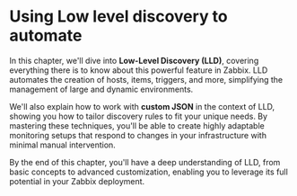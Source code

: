 # Using Low level discovery to automate

In this chapter, we'll dive into **Low-Level Discovery (LLD)**, covering everything
there is to know about this powerful feature in Zabbix. LLD automates the creation
of hosts, items, triggers, and more, simplifying the management of large and
dynamic environments.

We'll also explain how to work with **custom JSON** in the context of LLD, showing
you how to tailor discovery rules to fit your unique needs. By mastering these
techniques, you'll be able to create highly adaptable monitoring setups that
respond to changes in your infrastructure with minimal manual intervention.

By the end of this chapter, you'll have a deep understanding of LLD, from basic
concepts to advanced customization, enabling you to leverage its full potential
in your Zabbix deployment.
